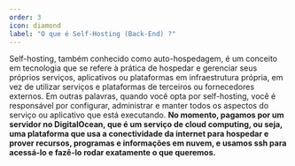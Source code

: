 ```yaml
---
order: 3
icon: diamond
label: "O que é Self-Hosting (Back-End) ?"
---
```


<!-- Artur Padovesi -->

Self-hosting, também conhecido como auto-hospedagem, é um conceito em tecnologia que se refere à prática de hospedar e gerenciar seus próprios serviços, aplicativos ou plataformas em infraestrutura própria, em vez de utilizar serviços e plataformas de terceiros ou fornecedores externos. Em outras palavras, quando você opta por self-hosting, você é responsável por configurar, administrar e manter todos os aspectos do serviço ou aplicativo que está executando. **No momento, pagamos por um servidor no DigitalOcean, que é um serviço de cloud computing, ou seja, uma plataforma que usa a conectividade da internet para hospedar e prover recursos, programas e informações em nuvem, e usamos ssh para acessá-lo e fazê-lo rodar exatamente o que queremos.**